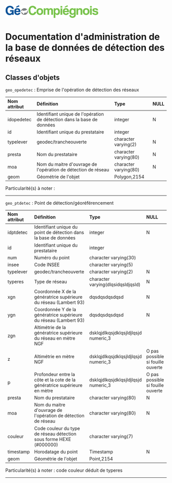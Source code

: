![picto](/doc/img/Logo_web-GeoCompiegnois.png)

# Documentation d'administration de la base de données de détection des réseaux

## Classes d'objets


`geo_opedetec` : Emprise de l'opération de détection des réseaux

|Nom attribut | Définition | Type  | NULL |
|:---|:---|:---|:---|  
|idopedetec|Identifiant unique de l'opération de détection dans la base de données|integer|N|
|id|Identifiant unique du prestataire|integer| |
|typelever|geodec/trancheouverte|character varying(2)|N|
|presta|Nom du prestataire|character varying(80)|N|
|moa|Nom du maitre d'ouvrage de l'opération de détection de réseau|character varying(80)|N|
|geom|Géométrie de l'objet|Polygon,2154| |

Particularité(s) à noter : 

---


`geo_ptdetec` : Point de détection/géoréférencement 

|Nom attribut | Définition | Type  | NULL |
|:---|:---|:---|:---|  
|idptdetec|Identifiant unique du point de détection dans la base de données|integer|N|
|id|Identifiant unique du prestataire|integer| |
|num|Numéro du point|character varying(30)| |
|insee|Code INSEE|character varying(5)| |
|typelever|geodec/trancheouverte|character varying(2)|N|
|typeres|Type de réseau|character varying(dlqsidqsldjqsld)|N|
|xgn|Coordonnée X de la génératrice supérieure du réseau (Lambert 93)|dqsdqsdqsdqsd|N|
|ygn|Coordonnée Y de la génératrice supérieure du réseau (Lambert 93)|dqsdqsdqsdqsd|N|
|zgn|Altimétrie de la génératrice supérieure du réseau en mètre NGF|dsklqjdlkqsjdklqsjldjlqsjd numeric,3| |
|z|Altimétrie en mètre NGF|dsklqjdlkqsjdklqsjldjlqsjd numeric,3|O pas possible si fouille ouverte|
|p|Profondeur entre la côte et la cote de la génératrice supérieure en mètre|dsklqjdlkqsjdklqsjldjlqsjd numeric,3|O pas possible si fouille ouverte|
|presta|Nom du prestataire|character varying(80)|N|
|moa|Nom du maitre d'ouvrage de l'opération de détection de réseau|character varying(80)|N|
|couleur|Code couleur du type de réseau détection sous forme HEXE (#000000)|character varying(7)| | >> déduit typeres
|timestamp|Horodatage du point|Timestamp|N|
|geom|Géométrie de l'objet|Point,2154| |

Particularité(s) à noter : code couleur déduit de typeres

---
